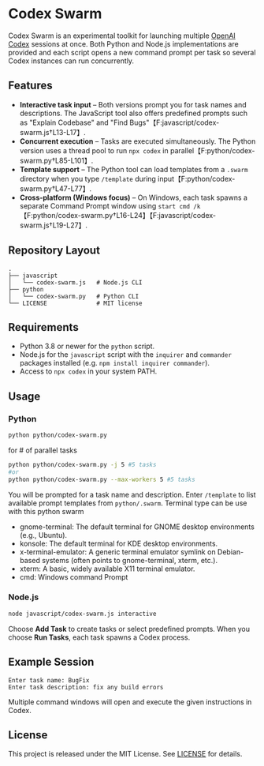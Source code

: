 # Codex Swarm

Codex Swarm is an experimental toolkit for launching multiple [OpenAI Codex](https://platform.openai.com/docs) sessions at once.  Both Python and Node.js implementations are provided and each script opens a new command prompt per task so several Codex instances can run concurrently.

## Features

* **Interactive task input** – Both versions prompt you for task names and descriptions.  The JavaScript tool also offers predefined prompts such as "Explain Codebase" and "Find Bugs"【F:javascript/codex-swarm.js†L13-L17】.
* **Concurrent execution** – Tasks are executed simultaneously.  The Python version uses a thread pool to run `npx codex` in parallel【F:python/codex-swarm.py†L85-L101】.
* **Template support** – The Python tool can load templates from a `.swarm` directory when you type `/template` during input【F:python/codex-swarm.py†L47-L77】.
* **Cross‑platform (Windows focus)** – On Windows, each task spawns a separate Command Prompt window using `start cmd /k`【F:python/codex-swarm.py†L16-L24】【F:javascript/codex-swarm.js†L19-L27】.

## Repository Layout

```
.
├── javascript
│   └── codex-swarm.js   # Node.js CLI
├── python
│   └── codex-swarm.py   # Python CLI
└── LICENSE              # MIT license
```

## Requirements

* Python 3.8 or newer for the `python` script.
* Node.js for the `javascript` script with the `inquirer` and `commander` packages installed (e.g. `npm install inquirer commander`).
* Access to `npx codex` in your system PATH.

## Usage

### Python

```bash
python python/codex-swarm.py
```
for # of parallel tasks
```bash
python python/codex-swarm.py -j 5 #5 tasks
#or
python python/codex-swarm.py --max-workers 5 #5 tasks

```


You will be prompted for a task name and description. Enter `/template` to list available prompt templates from `python/.swarm`.
Terminal type can be use with this python swarm
* gnome-terminal: The default terminal for GNOME desktop environments (e.g., Ubuntu).
* konsole: The default terminal for KDE desktop environments.
* x-terminal-emulator: A generic terminal emulator symlink on Debian-based systems (often points to gnome-terminal, xterm, etc.).
* xterm: A basic, widely available X11 terminal emulator.
* cmd: Windows command Prompt

### Node.js

```bash
node javascript/codex-swarm.js interactive
```
Choose **Add Task** to create tasks or select predefined prompts. When you choose **Run Tasks**, each task spawns a Codex process.

## Example Session

```
Enter task name: BugFix
Enter task description: fix any build errors
```
Multiple command windows will open and execute the given instructions in Codex.

## License

This project is released under the MIT License. See [LICENSE](LICENSE) for details.
